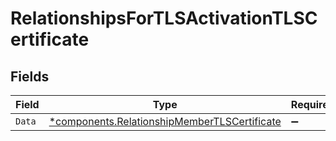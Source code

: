 # RelationshipsForTLSActivationTLSCertificate


## Fields

| Field                                                                                                       | Type                                                                                                        | Required                                                                                                    | Description                                                                                                 |
| ----------------------------------------------------------------------------------------------------------- | ----------------------------------------------------------------------------------------------------------- | ----------------------------------------------------------------------------------------------------------- | ----------------------------------------------------------------------------------------------------------- |
| `Data`                                                                                                      | [*components.RelationshipMemberTLSCertificate](../../models/components/relationshipmembertlscertificate.md) | :heavy_minus_sign:                                                                                          | N/A                                                                                                         |